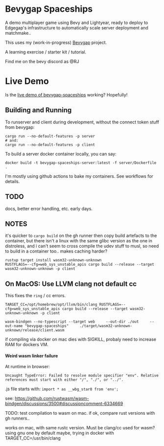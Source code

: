 # Bevygap Spaceships

A demo multiplayer game using Bevy and Lightyear, ready to deploy to Edgegap's infrastructure to automatically scale server deployment and matchmake..

This uses my (work-in-progress) [Bevygap](https://github.com/RJ/bevygap) project.

A learning exercise / starter kit / tutorial.

Find me on the bevy discord as @RJ

# Live Demo

Is the [live demo of bevygap-spaceships](https://game.metabrew.com/bevygap-spaceships/) working? Hopefully!

## Building and Running

To runserver and client during development, without the connect token stuff from bevygap:
```
cargo run --no-default-features -p server
# and:
cargo run --no-default-features -p client
```

To build a server docker container locally, you can say:
```
docker build -t bevygap-spaceships-server:latest -f server/Dockerfile .
```

I'm mostly using github actions to bake my containers. See workflows for details.

## TODO

docs, better error handling, etc. early days.

## NOTES

it's quicker to `cargo build` on the gh runner then copy build artefacts to the container, but there
isn't a linux with the same glibc version as the one in distroless, and i can't seem to cross compile the
udev stuff to musl, so need to build in a container too.. makes caching harder?

```
rustup target install wasm32-unknown-unknown
RUSTFLAGS=--cfg=web_sys_unstable_apis cargo build --release --target wasm32-unknown-unknown -p client
```

## On MacOS: Use LLVM clang not default cc
This fixes the `ring` / cc errors.
```
TARGET_CC=/opt/homebrew/opt/llvm/bin/clang RUSTFLAGS=--cfg=web_sys_unstable_apis cargo build --release --target wasm32-unknown-unknown -p client
```

```
wasm-bindgen --no-typescript --target web     --out-dir ./out     --out-name "bevygap-spaceships"     ./target/wasm32-unknown-unknown/release/client.wasm
```
if compiling via docker on mac dies with SIGKILL, probaly need to increase RAM for dockers VM.

#### Weird wasm linker failure

At runtime in browser:
```
Uncaught TypeError: Failed to resolve module specifier "env". Relative references must start with either "/", "./", or "../".
```
.js file starts with: `import * as __wbg_star0 from 'env';`

see: https://github.com/rustwasm/wasm-bindgen/discussions/3500#discussioncomment-6334669

TODO: test compilation to wasm on mac. if ok, compare rust versions with gh runners..

works on mac, with same rustc version. Must be clang/cc used for wasm?
using gnu one by default maybe, trying in docker with
TARGET_CC=/usr/bin/clang
